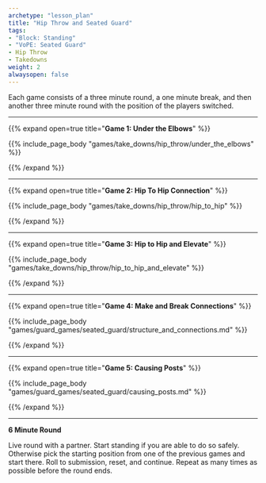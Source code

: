 ```yaml
--- 
archetype: "lesson_plan" 
title: "Hip Throw and Seated Guard"
tags: 
- "Block: Standing"
- "VoPE: Seated Guard"
- Hip Throw
- Takedowns
weight: 2
alwaysopen: false 
---
```




Each game consists of a three minute round, a one minute break, and then another three minute round with the position of the players switched. 

---
{{% expand open=true title="**Game 1: Under the Elbows**" %}}

{{% include_page_body "games/take_downs/hip_throw/under_the_elbows" %}}

{{% /expand %}}

---
{{% expand open=true title="**Game 2: Hip To Hip Connection**" %}}

{{% include_page_body "games/take_downs/hip_throw/hip_to_hip" %}}

{{% /expand %}}

---
{{% expand open=true title="**Game 3: Hip to Hip and Elevate**" %}}

{{% include_page_body "games/take_downs/hip_throw/hip_to_hip_and_elevate" %}}

{{% /expand %}}

---
{{% expand open=true title="**Game 4: Make and Break Connections**" %}}

{{% include_page_body "games/guard_games/seated_guard/structure_and_connections.md" %}}

{{% /expand %}}

---
{{% expand open=true title="**Game 5: Causing Posts**" %}}

{{% include_page_body "games/guard_games/seated_guard/causing_posts.md" %}}

{{% /expand %}}

---
**6 Minute Round**

Live round with a partner. Start standing if you are able to do so safely. Otherwise pick the starting position from one of the previous games and start there. Roll to submission, reset, and continue. Repeat as many times as possible before the round ends. 



